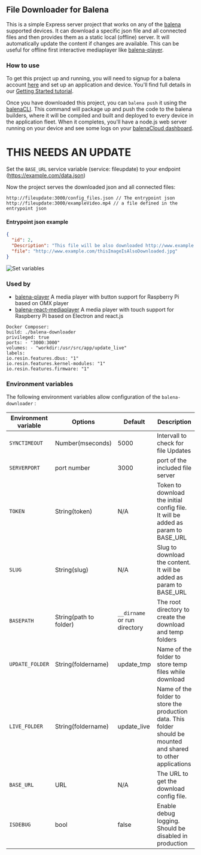 ## File Downloader for Balena

This is a simple Express server project that works on any of the [balena][balena-link] supported devices. It can download a specific json file and all connected files and then provides them as a static local (offline) server. It will automatically update the content if changes are available. This can be useful for offline first interactive mediaplayer like [balena-player](https://github.com/wirewirewirewire/balena-player).

### How to use

To get this project up and running, you will need to signup for a balena account [here][signup-page] and set up an application and device. You'll find full details in our [Getting Started tutorial][gettingstarted-link].

Once you have downloaded this project, you can `balena push` it using the [balenaCLI][balena-cli]. This command will package up and push the code to the balena builders, where it will be compiled and built and deployed to every device in the application fleet. When it completes, you'll have a node.js web server running on your device and see some logs on your [balenaCloud dashboard][balena-dashboard].

# THIS NEEDS AN UPDATE

Set the `BASE_URL` service variable (service: fileupdate) to your endpoint (https://example.com/data.json)

Now the project serves the downloaded json and all connected files:

```
http://fileupdate:3000/config_files.json // The entrypoint json
http://fileupdate:3000/exampleVideo.mp4 // a file defined in the entrypoint json
```

#### Entrypoint json example

```json
{
  "id": 2,
  "Description": "This file will be also downloaded http://www.example.com/mediaFile.mp4",
  "file": "http://www.example.com/thisImageIsAlsoDownloaded.jpg"
}
```

![Set variables](https://user-images.githubusercontent.com/3281586/104630113-acdc4080-569a-11eb-9c3e-a83d39c0f88d.png)

### Used by

- [balena-player](https://github.com/wirewirewirewire/balena-player) A media player with button support for Raspberry Pi based on OMX player
- [balena-react-mediaplayer](https://github.com/wirewirewirewire/balena-react-mediaplayer) A media player with touch support for Raspberry Pi based on Electron and react.js

[balena-link]: https://balena.io/
[signup-page]: https://dashboard.balena-cloud.com/signup
[gettingstarted-link]: http://balena.io/docs/learn/getting-started/
[balena-cli]: https://www.balena.io/docs/reference/cli/
[balena-dashboard]: https://dashboard.balena-cloud.com/

```
Docker Composer:
build: ./balena-downloader
privileged: true
ports: - "3000:3000"
volumes: - "workdir:/usr/src/app/update_live"
labels:
io.resin.features.dbus: "1"
io.resin.features.kernel-modules: "1"
io.resin.features.firmware: "1"
```

### Environment variables

The following environment variables allow configuration of the `balena-downloader` :

| Environment variable | Options                | Default                      | Description                                                                                                     |
| -------------------- | ---------------------- | ---------------------------- | --------------------------------------------------------------------------------------------------------------- |
| `SYNCTIMEOUT`        | Number(mseconds)       | 5000                         | Intervall to check for file Updates                                                                             |
| `SERVERPORT`         | port number            | 3000                         | port of the included file server                                                                                |
| `TOKEN`              | String(token)          | N/A                          | Token to download the initial config file. It will be added as param to BASE_URL                                |
| `SLUG`               | String(slug)           | N/A                          | Slug to download the content. It will be added as param to BASE_URL                                             |
| `BASEPATH`           | String(path to folder) | `__dirname` or run directory | The root directory to create the download and temp folders                                                      |
| `UPDATE_FOLDER`      | String(foldername)     | update_tmp                   | Name of the folder to store temp files while download                                                           |
| `LIVE_FOLDER`        | String(foldername)     | update_live                  | Name of the folder to store the production data. This folder should be mounted and shared to other applications |
| `BASE_URL`           | URL                    | N/A                          | The URL to get the download config file.                                                                        |
| `ISDEBUG`            | bool                   | false                        | Enable debug logging. Should be disabled in production                                                          |
